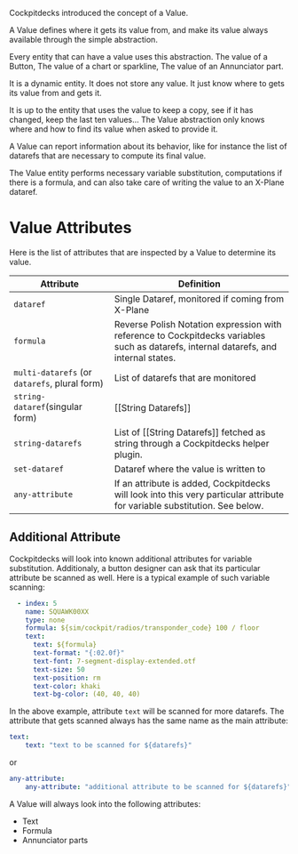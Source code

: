 
Cockpitdecks introduced the concept of a Value.

A Value defines where it gets its value from, and make its value always available through the simple abstraction.

Every entity that can have a value uses this abstraction.
The value of a Button,
The value of a chart or sparkline,
The value of an Annunciator part.

It is a dynamic entity. It does not store any value. It just know where to gets its value from and gets it.

It is up to the entity that uses the value to keep a copy, see if it has changed, keep the last ten values… The Value abstraction only knows where and how to find its value when asked to provide it.

A Value can report information about its behavior, like for instance the list of datarefs that are necessary to compute its final value.

The Value entity performs necessary variable substitution, computations if there is a formula, and can also take care of writing the value to an X-Plane dataref.

# Value Attributes

Here is the list of attributes that are inspected by a Value to determine its value.


| Attribute                                     | Definition                                                                                                                            |
| --------------------------------------------- | ------------------------------------------------------------------------------------------------------------------------------------- |
| `dataref`                                     | Single Dataref, monitored if coming from X-Plane                                                                                      |
| `formula`                                     | Reverse Polish Notation expression with reference to Cockpitdecks variables such as datarefs, internal datarefs, and internal states. |
| `multi-datarefs` (or `datarefs`, plural form) | List of datarefs that are monitored                                                                                                   |
| `string-dataref`(singular form)               | [[String Datarefs]]                                                                                                                   |
| `string-datarefs`                             | List of [[String Datarefs]] fetched as string through a Cockpitdecks helper plugin.                                                   |
| `set-dataref`                                 | Dataref where the value is written to                                                                                                 |
| `any-attribute`                               | If an attribute is added, Cockpitdecks will look into this very particular attribute for variable substitution. See below.            |

## Additional Attribute

Cockpitdecks will look into known additional attributes for variable substitution. Additionaly, a button designer can ask that its particular attribute be scanned as well.
Here is a typical example of such variable scanning:

```yaml
  - index: 5
    name: SQUAWK00XX
    type: none
    formula: ${sim/cockpit/radios/transponder_code} 100 / floor
    text:
      text: ${formula}
      text-format: "{:02.0f}"
      text-font: 7-segment-display-extended.otf
      text-size: 50
      text-position: rm
      text-color: khaki
      text-bg-color: (40, 40, 40)

```

In the above example, attribute `text` will be scanned for more datarefs. The attribute that gets scanned always has the same name as the main attribute:

```yaml
text:
	text: "text to be scanned for ${datarefs}"
```

or

```yaml
any-attribute:
	any-attribute: "additional attribute to be scanned for ${datarefs}"
```

A Value will always look into the following attributes:
- Text
- Formula
- Annunciator parts